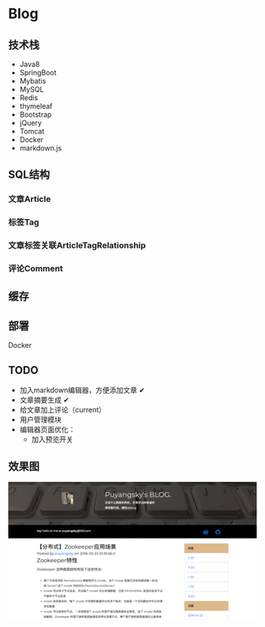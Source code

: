 # Blog 

## 技术栈

- Java8
- SpringBoot
- Mybatis
- MySQL
- Redis
- thymeleaf
- Bootstrap
- jQuery
- Tomcat
- Docker
- markdown.js

## SQL结构

### 文章Article

### 标签Tag

### 文章标签关联ArticleTagRelationship

### 评论Comment

## 缓存

## 部署

Docker

## TODO

- 加入markdown编辑器，方便添加文章 ✔
- 文章摘要生成 ✔
- 给文章加上评论（current）
- 用户管理模块
- 编辑器页面优化：
    - 加入预览开关

## 效果图

![文章页面截图](https://raw.githubusercontent.com/puyangsky/JavaBlog/master/screenshot/%E5%8D%9A%E5%AE%A2%E7%95%8C%E9%9D%A2.png)

